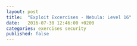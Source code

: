 ```yaml
---
layout: post
title:  "Exploit Excercises - Nebula: Level 16"
date:   2016-07-30 12:46:00 +0200
categories: exercises security
published: false
---
```



